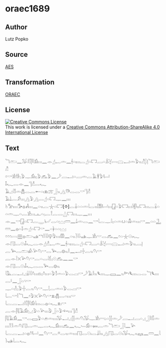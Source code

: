 # oraec1689

## Author

Lutz Popko

## Source

[AES](https://github.com/simondschweitzer/aes)

## Transformation

[ORAEC](https://oraec.github.io/)

## License

<a rel="license" href="http://creativecommons.org/licenses/by-sa/4.0/"><img alt="Creative Commons License" style="border-width:0" src="https://i.creativecommons.org/l/by-sa/4.0/88x31.png" /></a><br />This work is licensed under a <a rel="license" href="http://creativecommons.org/licenses/by-sa/4.0/">Creative Commons Attribution-ShareAlike 4.0 International License</a>

## Text

𓆓𓂧𓈖𓅮𓎛𓎿𓋴𓇋𓀁𓏥𓈖𓁹𓊨𓉻𓏛𓈖𓇩𓏏𓏤𓏥𓐛𓊨𓏏𓉐𓐙𓏏𓏎𓋔𓇯𓈍𓂝𓏛𓅱𓏭𓀯𓆄𓊤𓆓𓂧𓀯<br>
𓏌𓎡𓀀𓀙𓊪𓅱𓊃𓀁𓏤𓊪𓅱𓃹𓅱𓈖𓌳𓐙𓂝𓏏𓐙𓏛𓐛𓄿𓇉𓅱𓂡<br>
𓄤𓆑𓂋𓁹𓈖𓊹𓀭𓂋𓆑<br>
𓄿𓈎𓇋𓀾𓏛𓆣𓂋𓐛𓄡𓏏𓏤𓁷𓏤𓊄𓃀𓏭𓂻𓇥𓂋𓂋𓎡𓊹𓀭<br>
𓄿𓍑𓐛𓀔𓏥𓂻𓅱𓂻𓂋𓊨𓏏𓉐𓊃𓈖𓏥<br>
𓊸𓅡𓏤𓏥𓅜𓐍𓀻𓏥𓈖𓏏𓏭𓐛𓇼𓏏𓉐[⯑]𓐛𓏇𓏏𓏏𓏛𓇋𓂋𓏭𓀨𓂡𓏥𓉗𓏏𓅱𓉐𓏥𓇋𓇩𓋴𓏭𓉐𓏥𓐛𓏇𓏏𓏏𓏛𓊃𓏏𓐛𓀀𓏥𓊵𓏏𓊪𓐛𓍋𓐛𓂋𓉴𓉐𓏥𓊃𓈖𓏥<br>
𓁹𓈖𓎡𓉗𓏏𓉐𓐛𓇾𓂦𓂋𓏏𓈉𓏠𓈖𓍑𓏛𓂋𓈖𓎡𓇋𓐛𓊃𓇋𓊪𓏏𓏛𓂓𓏏𓀋𓏛𓏥𓎡𓈖𓏏𓏏𓊻𓏠𓈖𓐍𓏏𓍏𓏛𓊨𓏏𓉐𓎡𓈖𓏏𓋀𓏏𓏏𓈉<br>
𓏌𓏌𓏌𓇯𓈗𓐍𓂧𓊛𓎔𓎛𓇋𓇋𓊡𓅱𓏥𓏃𓈖𓏏𓏭𓍘𓇋𓇋𓊛𓊃𓀀𓏤𓎟𓂋𓃹𓈖𓏌𓏏𓇼𓇳𓏤𓆑<br>
𓁹𓉔𓂋𓇳𓏤𓄤𓆑𓂋𓁹𓊨𓀭𓉻𓏛𓈖𓇩𓏏𓏤𓏥𓐛𓊨𓏏𓉐𓐙𓏏𓏎𓋔𓇯𓈍𓂝𓏛𓅱𓏭𓐙𓊤<br>
𓐛𓅨𓂋𓂧𓀉𓅪𓄣𓏤𓎡𓂋𓅨𓂋𓊗𓏭𓎛𓈖𓂝𓏶𓐛𓏭𓄣𓏤𓎡<br>
𓐛𓁹𓌉𓏴𓅪𓄣𓏤𓎡𓐛𓏏𓂋𓇋𓆴𓊪𓇳𓃹𓈖𓈖𓎡<br>
𓁹𓉔𓂋𓇳𓏤𓄤𓆑𓂋𓂋𓅨𓂋𓊗𓏭<br>
𓇋𓅓𓐛𓂝𓈎𓏇𓇋𓇋𓏊𓏥𓁶𓊪𓏊𓏥𓏏𓅱𓀾𓏛𓏏𓅱𓂋𓐞𓏤𓎡𓌳𓄿𓎛𓏭𓆰𓏥𓊃𓈙𓈖𓏭𓆸𓆰𓏥𓂋𓂋𓆓𓆰𓏥𓂋𓍲𓈖𓃀𓏏𓄹𓎡<br>
𓊃𓏏𓁐𓊪𓅱𓏶𓐛𓏭𓄣𓏤𓎡𓊃𓇛𓐛𓏛𓏏𓅱𓂋𓐞𓏤𓎡<br>
𓇋𓐛𓎡𓎛𓆓𓈖𓏌𓅱𓏴𓅪𓄣𓏤𓎡𓁷𓏤𓆣𓂋𓏏𓏥𓎟<br>
𓇋𓐛𓐛𓂝𓎛𓎿𓋴𓇋𓀁𓇋𓏥𓂋𓐍𓏏𓆑𓁷𓏤𓎡<br>
𓐛𓁹𓋴𓆼𓄿𓀁𓈋𓅱𓏏𓅪𓏥𓅱𓃀𓏏𓅱𓆜𓏥𓊹𓀭<br>
𓋴𓆼𓄿𓀁𓈖𓎡𓂋𓈙𓅱𓏏𓂉𓏛𓏥𓅮𓂝𓈎𓂭𓂭𓏛𓄣𓏤𓅮𓊃𓀀𓏤𓂸𓏏𓂭𓂭𓏛𓌳𓐙𓂝𓐙𓏏𓈎𓃀𓎛𓏁𓏛𓏥𓎝𓎛𓏛𓄣𓏤𓉔𓂋𓏛𓊃𓂋𓆑𓀁𓏥𓃹𓈖𓆑𓄑𓀁𓏏𓍃𓐛𓏛𓆓𓂧𓃀𓇋𓈖𓅪<br>
𓇋𓐛𓐛𓂝𓏏𓐍𓏊𓂡𓈖𓄣𓏤𓎡𓐛𓎼𓂋𓏭𓏛𓏥𓉔𓂋𓇳𓏤𓂋𓇍𓇋𓏭𓂻𓉔𓂋𓇳𓏤𓅮𓆑𓏭𓈐𓈖𓏠𓈖𓇋𓌙𓊛𓇋𓐛𓆑<br>
